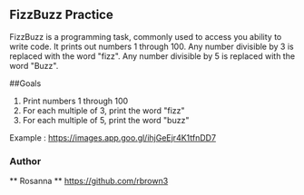 ## FizzBuzz Practice
FizzBuzz is a programming task, commonly used to access
you ability to write code. It prints out numbers 1 through 100. Any number divisible by 3 is replaced with the word "fizz". Any number divisible by 5 is replaced with the word "Buzz".

##Goals

1) Print numbers 1 through 100
2) For each multiple of 3, print the word "fizz"
3) For each multiple of 5, print the word "buzz"

Example : https://images.app.goo.gl/ihjGeEjr4K1tfnDD7


### Author

** Rosanna ** https://github.com/rbrown3
